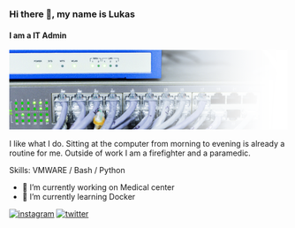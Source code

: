 ### Hi there 👋, my name is Lukas
#### I am a IT Admin 
![I am a IT Admin ](https://raw.githubusercontent.com/damian-lukasz/iamlukas/main/github1.png)

I like what I do. 
Sitting at the computer from morning to evening is already a routine for me. Outside of work I am a firefighter and a paramedic.


Skills: VMWARE / Bash / Python 

- 🔭 I’m currently working on Medical center 
- 🌱 I’m currently learning Docker 


[<img src='https://cdn.jsdelivr.net/npm/simple-icons@3.0.1/icons/instagram.svg' alt='instagram' height='40'>](https://www.instagram.com/13.damianek/)  [<img src='https://cdn.jsdelivr.net/npm/simple-icons@3.0.1/icons/twitter.svg' alt='twitter' height='40'>](https://twitter.com/Dam1n5)  
